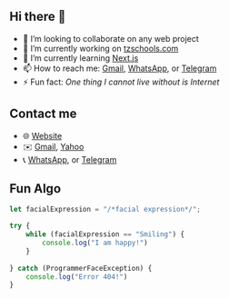## Hi there 👋

- 👯 I’m looking to collaborate on any web project
- 🔭 I’m currently working on [tzschools.com](https://tzschools.com)
- 🌱 I’m currently learning [Next.js](https://nextjs.org/)
- 📫 How to reach me: [Gmail](mailto:dandasamuel1@gmail.com), [WhatsApp](https://wa.me/255679065304), or [Telegram](https://t.me/iamsammysd)
- ⚡ Fun fact: *One thing I cannot live without is Internet*

## Contact me
- 🌐 [Website](https://samueldanda.com)
- ✉️ [Gmail](mailto:dandasamuel1@gmail.com), [Yahoo](mailto:samuel_danda@yahoo.com)
- 📞 [WhatsApp](https://wa.me/255679065304), or [Telegram](https://t.me/iamsammysd)

## Fun Algo
```javascript
let facialExpression = "/*facial expression*/";

try {
    while (facialExpression == "Smiling") {
        console.log("I am happy!")
    }
  
} catch (ProgrammerFaceException) {
    console.log("Error 404!")
}
```
<!--
**samueldanda/samueldanda** is a ✨ _special_ ✨ repository because its `README.md` (this file) appears on your GitHub profile.

Here are some ideas to get you started:

- 🤔 I’m looking for help with ...
- 💬 Ask me about ...- 
- 😄 Pronouns: ...
-->

